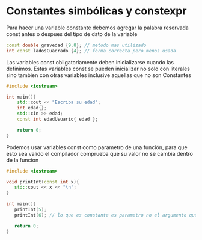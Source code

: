 Constantes simbólicas y constexpr
===

Para hacer una variable constante debemos agregar la palabra reservada const antes
o despues del tipo de dato de la variable
```c++
const double gravedad {9.8}; // metodo mas utilizado
int const ladosCuadrado {4}; // forma correcta pero menos usada
```

Las variables const obligatoriamente deben inicializarse cuando las definimos.
Estas variables const se pueden inicializar no solo con literales sino tambien con otras variables
inclusive aquellas que no son Constantes
```c++
#include <iostream>

int main(){
    std::cout << "Escriba su edad";
    int edad{};
    std::cin >> edad;
    const int edadUsuario{ edad };

    return 0;
}
```

Podemos usar variables const como parametro de una función, para que esto sea
 valido el compilador comprueba que su valor no se cambia dentro de la funcion

 ```c++
#include <iostream>

void printInt(const int x){
    std::cout << x << "\n";
}

int main(){
    printInt(5);
    printInt(6); // lo que es constante es parametro no el argumento que se le pasa.

    return 0;
}
```
